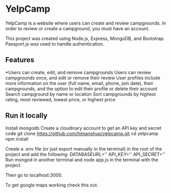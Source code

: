 # YelpCamp
YelpCamp is a website where users can create and review campgrounds. In order to review or create a campground, you must have an account.

This project was created using Node.js, Express, MongoDB, and Bootstrap. Passport.js was used to handle authentication.

## Features

*Users can create, edit, and remove campgrounds
Users can review campgrounds once, and edit or remove their review
User profiles include more information on the user (full name, email, phone, join date), their campgrounds, and the option to edit their profile or delete their account
Search campground by name or location
Sort campgrounds by highest rating, most reviewed, lowest price, or highest price

## Run it locally

Install mongodb
Create a cloudinary account to get an API key and secret code
git clone https://github.com/himanshup/yelpcamp.git
cd yelpcamp
npm install

Create a .env file (or just export manually in the terminal) in the root of the project and add the following:
DATABASEURL='<url>'
API_KEY=''<key>
API_SECRET='<secret>'
Run mongod in another terminal and node app.js in the terminal with the project.

Then go to localhost:3000.

To get google maps working check this out.
